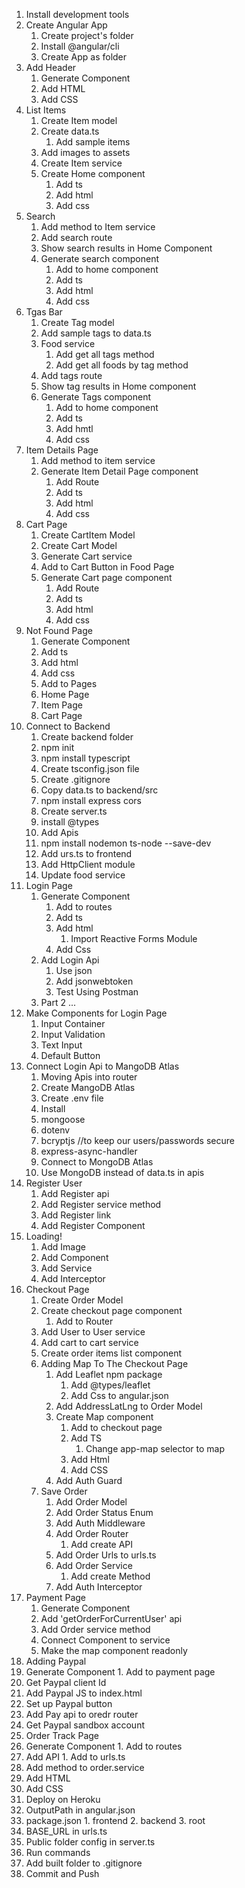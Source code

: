 1. Install development tools
2. Create Angular App
    1. Create project's folder
    2. Install @angular/cli
    3. Create App as folder
3. Add Header
    1. Generate Component
    2. Add HTML
    3. Add CSS
4. List Items
    1. Create Item model
    2. Create data.ts
        1. Add sample items
    3. Add images to assets
    4. Create Item service
    5. Create Home component
        1. Add ts
        2. Add html
        3. Add css
5. Search
    1. Add method to Item service
    2. Add search route
    3. Show search results in Home Component
    4. Generate search component
        1. Add to home component
        2. Add ts
        3. Add html
        4. Add css
6. Tgas Bar
    1. Create Tag model
    2. Add sample tags to data.ts
    3. Food service
        1. Add get all tags method
        2. Add get all foods by tag method
    4. Add tags route
    5. Show tag results in Home component
    6. Generate Tags component
        1. Add to home component
        2. Add ts
        3. Add hmtl
        4. Add css
7. Item Details Page
    1. Add method to item service
    2. Generate Item Detail Page component
        1. Add Route
        2. Add ts
        3. Add html
        4. Add css
8. Cart Page
    1. Create CartItem Model
    2. Create Cart Model
    3. Generate Cart service
    4. Add to Cart Button in Food Page
    5. Generate Cart page component
        1. Add Route
        2. Add ts
        3. Add html
        4. Add css
9. Not Found Page
    1. Generate Component
      1. Add ts
      2. Add html
      3. Add css
    2. Add to Pages
      1. Home Page
      2. Item Page
      3. Cart Page
10. Connect to Backend
    1. Create backend folder
    2. npm init
    3. npm install typescript
    4. Create tsconfig.json file
    5. Create .gitignore
    6. Copy data.ts to backend/src
    7. npm install express cors
    8. Create server.ts
      1. install @types
      2. Add Apis
    9. npm install nodemon ts-node --save-dev
    10. Add urs.ts to frontend
    11. Add HttpClient module
    12. Update food service
11. Login Page
    1. Generate Component
        1. Add to routes
        2. Add ts
        3. Add html
            1. Import Reactive Forms Module
        4. Add Css
    2. Add Login Api
        1. Use json
        2. Add jsonwebtoken
        3. Test Using Postman
    3. Part 2 ...
13. Make Components for Login Page
    1. Input Container
    2. Input Validation
    3. Text Input
    4. Default Button
14. Connect Login Api to MangoDB Atlas
    1. Moving Apis into router
    2. Create MangoDB Atlas
    3. Create .env file
    4. Install
      1. mongoose
      2. dotenv
      3. bcryptjs  //to keep our users/passwords secure
      4. express-async-handler
    5. Connect to MongoDB Atlas
    6. Use MongoDB instead of data.ts in apis
15. Register User
    1. Add Register api
    2. Add Register service method
    3. Add Register link
    4. Add Register Component
16. Loading!
    1. Add Image
    2. Add Component
    3. Add Service
    4. Add Interceptor
17. Checkout Page
    1. Create Order Model
    2. Create checkout page component
        1. Add to Router
    3. Add User to User service
    4. Add cart to cart service
    5. Create order items list component
    6. Adding Map To The Checkout Page
        1. Add Leaflet npm package
            1. Add @types/leaflet
            2. Add Css to angular.json
        2. Add AddressLatLng to Order Model
        3. Create Map component
            1. Add to checkout page
            2. Add TS
                1. Change app-map selector to map
            3. Add Html
            4. Add CSS
        4. Add Auth Guard
    7. Save Order
        1. Add Order Model
        2. Add Order Status Enum
        3. Add Auth Middleware
        4. Add Order Router
            1. Add create API
        5. Add Order Urls to urls.ts
        6. Add Order Service
            1. Add create Method
        7. Add Auth Interceptor
18. Payment Page
    1. Generate Component
    2. Add 'getOrderForCurrentUser' api
    3. Add Order service method
    4. Connect Component to service
    5. Make the map component readonly
19. Adding Paypal
  1. Generate Component
    1. Add to payment page
  2. Get Paypal client Id
  3. Add Paypal JS to index.html
  4. Set up Paypal button
  5. Add Pay api to oredr router
  6. Get Paypal sandbox account
20. Order Track Page
  1. Generate Component
    1. Add to routes
  2. Add API
    1. Add to urls.ts
  3. Add method to order.service
  4. Add HTML
  5. Add CSS
21. Deploy  on Heroku
  1. OutputPath in angular.json
  2. package.json
    1. frontend
    2. backend
    3. root
  3. BASE_URL in urls.ts
  4. Public folder config in server.ts
  5. Run commands
  6. Add built folder to .gitignore
  7. Commit and Push










    
